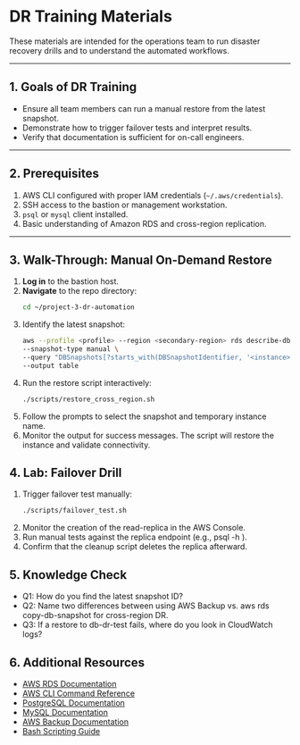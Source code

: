 # DR Training Materials

These materials are intended for the operations team to run disaster recovery drills and to understand the automated workflows.

---

## 1. Goals of DR Training

- Ensure all team members can run a manual restore from the latest snapshot.  
- Demonstrate how to trigger failover tests and interpret results.  
- Verify that documentation is sufficient for on-call engineers.

---

## 2. Prerequisites

1. AWS CLI configured with proper IAM credentials (`~/.aws/credentials`).  
2. SSH access to the bastion or management workstation.  
3. `psql` or `mysql` client installed.  
4. Basic understanding of Amazon RDS and cross-region replication.

---

## 3. Walk-Through: Manual On-Demand Restore

1. **Log in** to the bastion host.  
2. **Navigate** to the repo directory:  
   ```bash
   cd ~/project-3-dr-automation
3. Identify the latest snapshot:
   ```bash
   aws --profile <profile> --region <secondary-region> rds describe-db-snapshots \
   --snapshot-type manual \
   --query "DBSnapshots[?starts_with(DBSnapshotIdentifier, '<instance>-dr-snapshot')].[DBSnapshotIdentifier, SnapshotCreateTime]" \
   --output table
   ```
4. Run the restore script interactively:
   ```bash
   ./scripts/restore_cross_region.sh
   ```
5. Follow the prompts to select the snapshot and temporary instance name.
6. Monitor the output for success messages. The script will restore the instance and validate connectivity.

## 4. Lab: Failover Drill
1. Trigger failover test manually:
    ```bash
    ./scripts/failover_test.sh
    ```
2. Monitor the creation of the read-replica in the AWS Console.
3. Run manual tests against the replica endpoint (e.g., psql -h <replica-endpoint>).
4. Confirm that the cleanup script deletes the replica afterward.

## 5. Knowledge Check
- Q1: How do you find the latest snapshot ID?
- Q2: Name two differences between using AWS Backup vs. aws rds copy-db-snapshot for cross-region DR.
- Q3: If a restore to db-dr-test fails, where do you look in CloudWatch logs?

## 6. Additional Resources
- [AWS RDS Documentation](https://docs.aws.amazon.com/rds/index.html)
- [AWS CLI Command Reference](https://docs.aws.amazon.com/cli/latest/reference/rds/index.html)
- [PostgreSQL Documentation](https://www.postgresql.org/docs/)
- [MySQL Documentation](https://dev.mysql.com/doc/)
- [AWS Backup Documentation](https://docs.aws.amazon.com/aws-backup/latest/devguide/whatisbackup.html)
- [Bash Scripting Guide](https://tldp.org/LDP/Bash-Beginners-Guide/html/)

